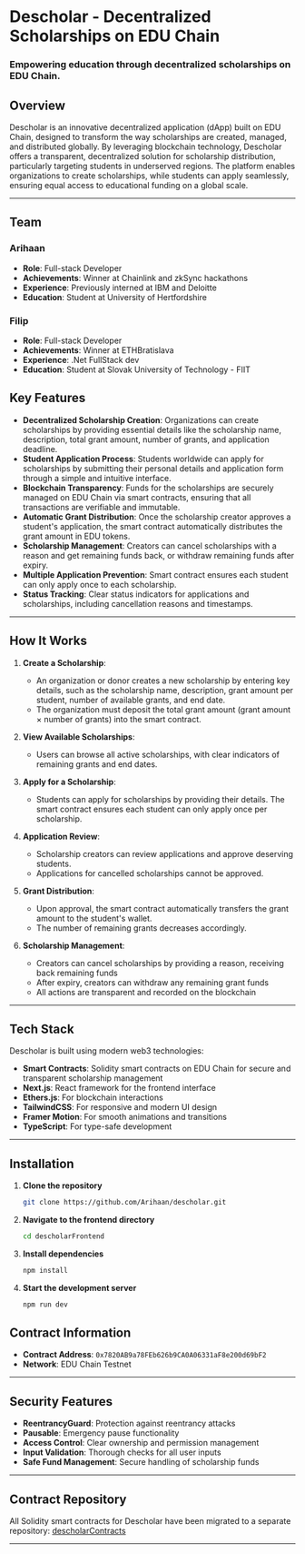 # Descholar - Decentralized Scholarships on EDU Chain

### Empowering education through decentralized scholarships on EDU Chain.

## Overview

Descholar is an innovative decentralized application (dApp) built on EDU Chain, designed to transform the way scholarships are created, managed, and distributed globally. By leveraging blockchain technology, Descholar offers a transparent, decentralized solution for scholarship distribution, particularly targeting students in underserved regions. The platform enables organizations to create scholarships, while students can apply seamlessly, ensuring equal access to educational funding on a global scale.

---

## Team

### Arihaan

- **Role**: Full-stack Developer
- **Achievements**: Winner at Chainlink and zkSync hackathons
- **Experience**: Previously interned at IBM and Deloitte
- **Education**: Student at University of Hertfordshire

### Filip

- **Role**: Full-stack Developer
- **Achievements**: Winner at ETHBratislava
- **Experience**: .Net FullStack dev
- **Education**: Student at Slovak University of Technology - FIIT

## Key Features

- **Decentralized Scholarship Creation**: Organizations can create scholarships by providing essential details like the scholarship name, description, total grant amount, number of grants, and application deadline.
- **Student Application Process**: Students worldwide can apply for scholarships by submitting their personal details and application form through a simple and intuitive interface.
- **Blockchain Transparency**: Funds for the scholarships are securely managed on EDU Chain via smart contracts, ensuring that all transactions are verifiable and immutable.
- **Automatic Grant Distribution**: Once the scholarship creator approves a student's application, the smart contract automatically distributes the grant amount in EDU tokens.
- **Scholarship Management**: Creators can cancel scholarships with a reason and get remaining funds back, or withdraw remaining funds after expiry.
- **Multiple Application Prevention**: Smart contract ensures each student can only apply once to each scholarship.
- **Status Tracking**: Clear status indicators for applications and scholarships, including cancellation reasons and timestamps.

---

## How It Works

1. **Create a Scholarship**:

   - An organization or donor creates a new scholarship by entering key details, such as the scholarship name, description, grant amount per student, number of available grants, and end date.
   - The organization must deposit the total grant amount (grant amount × number of grants) into the smart contract.

2. **View Available Scholarships**:

   - Users can browse all active scholarships, with clear indicators of remaining grants and end dates.

3. **Apply for a Scholarship**:

   - Students can apply for scholarships by providing their details. The smart contract ensures each student can only apply once per scholarship.

4. **Application Review**:

   - Scholarship creators can review applications and approve deserving students.
   - Applications for cancelled scholarships cannot be approved.

5. **Grant Distribution**:

   - Upon approval, the smart contract automatically transfers the grant amount to the student's wallet.
   - The number of remaining grants decreases accordingly.

6. **Scholarship Management**:
   - Creators can cancel scholarships by providing a reason, receiving back remaining funds
   - After expiry, creators can withdraw any remaining grant funds
   - All actions are transparent and recorded on the blockchain

---

## Tech Stack

Descholar is built using modern web3 technologies:

- **Smart Contracts**: Solidity smart contracts on EDU Chain for secure and transparent scholarship management
- **Next.js**: React framework for the frontend interface
- **Ethers.js**: For blockchain interactions
- **TailwindCSS**: For responsive and modern UI design
- **Framer Motion**: For smooth animations and transitions
- **TypeScript**: For type-safe development

---

## Installation

1. **Clone the repository**
   ```bash
   git clone https://github.com/Arihaan/descholar.git
   ```
2. **Navigate to the frontend directory**
   ```bash
   cd descholarFrontend
   ```
3. **Install dependencies**
   ```bash
   npm install
   ```
4. **Start the development server**
   ```bash
   npm run dev
   ```

## Contract Information

- **Contract Address**: `0x7820AB9a78FEb626b9CA0A06331aF8e200d69bF2`
- **Network**: EDU Chain Testnet

---

## Security Features

- **ReentrancyGuard**: Protection against reentrancy attacks
- **Pausable**: Emergency pause functionality
- **Access Control**: Clear ownership and permission management
- **Input Validation**: Thorough checks for all user inputs
- **Safe Fund Management**: Secure handling of scholarship funds

---

## Contract Repository

All Solidity smart contracts for Descholar have been migrated to a separate repository:
[descholarContracts](https://github.com/f1l1ph/descholarContracts)

---
